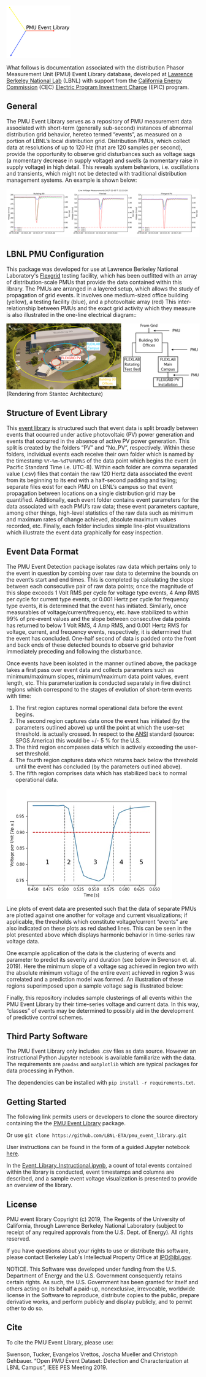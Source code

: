 ![PMU](Documentation/logo_EL.png)

What follows is documentation associated with the distribution Phasor Measurement Unit (PMU) Event Library database, developed at [Lawrence Berkeley National Lab](https://gig.lbl.gov/) (LBNL) with support from the [California Energy Commission](https://www.energy.ca.gov/) (CEC) [Electric Program Investment Charge](https://www.energy.ca.gov/contracts/epic.html) (EPIC) program.

## General
The PMU Event Library serves as a repository of PMU measurement data associated with short-term (generally sub-second) instances of abnormal distribution grid behavior, hereteo termed “events”, as measured on a portion of LBNL’s local distribution grid. Distribution PMUs, which collect data at resolutions of up to 120 Hz (that are 120 samples per second), provide the opportunity to observe grid disturbances such as voltage sags (a momentary decrease in supply voltage) and swells (a momentary raise in supply voltage) in high detail. This reveals system behaviors, i.e. oscillations and transients, which might not be detected with traditional distribution management systems. An example is shown below:

![Harmonics](Event_Library/No_PV/2017-11-05T223320/L.png)

## LBNL PMU Configuration
This package was developed for use at Lawrence Berkeley National Laboratory's [Flexgrid](https://flexlab.lbl.gov/introducing-flexgrid) testing facility, which has been outfitted with an array of distribution-scale  PMUs that provide the data contained within this library. The PMUs are arranged in a layered setup, which allows the study of propagation of grid events. It involves one medium-sized office building (yellow), a testing facility (blue), and a photovoltaic array (red) This inter-relationship between PMUs and the exact grid activity which they measure is also illustrated in the one-line electrical diagram::

![Setup](Documentation/Combined_ETA.png)
(Rendering from Stantec Architecture)

## Structure of Event Library
This [event library](Event_Library) is structured such that event data is split broadly between events that occurred under active photovoltaic (PV) power generation and events that occurred in the absence of active PV power generation. This split is created by the folders “PV” and “No_PV”, respectively. Within these folders, individual events each receive their own folder which is named by the timestamp `%Y-%m-%dT%H%M%S` of the data point which begins the event (in Pacific Standard Time i.e. UTC-8). Within each folder are comma separated value (.csv) files that contain the raw 120 Hertz data associated the event from its beginning to its end with a half-second padding and tailing; separate files exist for each PMU on LBNL’s campus so that event propagation between locations on a single distribution grid may be quantified. Additionally, each event folder contains event parameters for the data associated with each PMU’s raw data; these event parameters capture, among other things, high-level statistics of the raw data such as minimum and maximum rates of change achieved, absolute maximum values recorded, etc. Finally, each folder includes simple line-plot visualizations which illustrate the event data graphically for easy inspection. 


## Event Data Format
The PMU Event Detection package isolates raw data which pertains only to the event in question by combing over raw data to determine the bounds on the event’s start and end times. This is completed by calculating the slope between each consecutive pair of raw data points; once the magnitude of this slope exceeds 1 Volt RMS per cycle for voltage type events, 4 Amp RMS per cycle for current type events, or 0.001 Hertz per cycle for frequency type events, it is determined that the event has initiated. Similarly, once measurables of voltage/current/frequency, etc. have stabilized to within 99% of pre-event values and the slope between consecutive data points has returned to below 1 Volt RMS, 4 Amp RMS, and 0.001 Hertz RMS for voltage, current, and frequency events, respectively, it is determined that the event has concluded. One-half second of data is padded onto the front and back ends of these detected bounds to observe grid behavior immediately preceding and following the disturbance.

Once events have been isolated in the manner outlined above, the package takes a first pass over event data and collects parameters such as minimum/maximum slopes, minimum/maximum data point values, event length, etc. This parameterization is conducted separately in five distinct regions which correspond to the stages of evolution of short-term events with time:

1. The first region captures normal operational data before the event begins.
2. The second region captures data once the event has initiated (by the parameters outlined above) up until the point at which the user-set threshold. is actually crossed. In respect to the [ANSI](https://www.spgsamerica.com/upload/documents/company_green_bar_documents/ansi_c84_1-2016_voltage_ranges_green_bar.pdf) standard (source: SPGS America) this would be +/- 5 % for the U.S. 
3. The third region encompases data which is actively exceeding the user-set threshold.
4. The fourth region captures data which returns back below the threshold until the event has concluded (by the parameters outlined above).
5. The fifth region comprises data which has stabilized back to normal operational data. 

![Parameter_Regions](Documentation/Event_Parameterization.jpg)

Line plots of event data are presented such that the data of separate PMUs are plotted against one another for voltage and current visualizations; if applicable, the thresholds which constitute voltage/current “events” are also indicated on these plots as red dashed lines. This can be seen in the plot presented above which displays harmonic behavior in time-series raw voltage data.

One example application of the data is the clustering of events and parameter to predict its severity and duration (see below in Swenson et. al. 2019). Here the minimum slope of a voltage sag achieved in region two with the absolute minimum voltage of the entire event achieved in region 3 was correlated and a prediction model was formed. An illustration of these regions superimposed upon a sample voltage sag is illustrated below:


Finally, this repository includes sample clusterings of all events within the PMU Event Library by their time-series voltage and current data. In this way, “classes” of events may be determined to possibly aid in the development of predictive control schemes.

## Third Party Software
The PMU Event Library only includes .csv files as data source. However an instructional Python Jupyter notebook is available familiarize with the data. The requirements are `pandas` and `matplotlib` which are typical packages for data processing in Python.

The dependencies can be installed with `pip install -r requirements.txt`. 

## Getting Started
The following link permits users or developers to clone the source directory containing the the [PMU Event Library](https://github.com/LBNL-ETA/pmu_event_library) package.

Or use `git clone https://github.com/LBNL-ETA/pmu_event_library.git`

User instructions can be found in the form of a guided Jupyter notebook [here](Examples).

In the [Event_Library_Instructional.ipynb](Examples/Event_Library_Instructional.ipynb), a count of total events contained within the library is conducted, event timestamps and columns are described, and a sample event voltage visualization is presented to provide an overview of the library.

## License
PMU event library Copyright (c) 2019, The Regents of the University of California, through Lawrence Berkeley National Laboratory (subject to receipt of any required approvals from the U.S. Dept. of Energy).  All rights reserved.

If you have questions about your rights to use or distribute this software, please contact Berkeley Lab's Intellectual Property Office at IPO@lbl.gov.

NOTICE.  This Software was developed under funding from the U.S. Department of Energy and the U.S. Government consequently retains certain rights.  As such, the U.S. Government has been granted for itself and others acting on its behalf a paid-up, nonexclusive, irrevocable, worldwide license in the Software to reproduce, distribute copies to the public, prepare derivative works, and perform publicly and display publicly, and to permit other to do so.

## Cite
To cite the PMU Event Library, please use:

Swenson, Tucker, Evangelos Vrettos, Joscha Mueller and Christoph Gehbauer. “Open PMU Event Dataset:
Detection and Characterization at LBNL Campus”, IEEE PES Meeting 2019.
